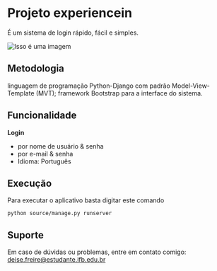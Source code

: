 # Projeto experiencein

É um sistema de login rápido, fácil e simples.

![Isso é uma imagem](https://s3.amazonaws.com/caelum-online-public/django/img/11/login.png)

## **Metodologia**
linguagem de programação
Python-Django com padrão Model-View-Template (MVT); framework Bootstrap para
a interface do sistema.

## **Funcionalidade**
**Login**
- por nome de usuário & senha
- por e-mail & senha
- Idioma: Português

## **Execução**
Para executar o aplicativo basta digitar este comando

```
python source/manage.py runserver
```

## **Suporte**
Em caso de dúvidas ou problemas, entre em contato comigo: deise.freire@estudante.ifb.edu.br
